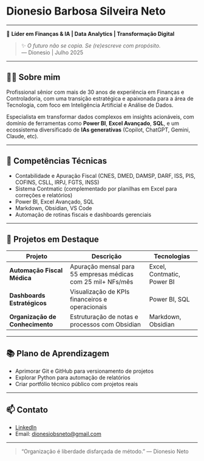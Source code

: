 # Dionesio Barbosa Silveira Neto

---

🎯 **Líder em Finanças & IA | Data Analytics | Transformação Digital**

> ✨ _O futuro não se copia. Se (re)escreve com propósito._  
> — Dionesio | Julho 2025
---

## 👨‍💼 Sobre mim

Profissional sênior com mais de 30 anos de experiência em Finanças e Controladoria, com uma transição estratégica e apaixonada para a área de Tecnologia, com foco em Inteligência Artificial e Análise de Dados.

Especialista em transformar dados complexos em insights acionáveis, com domínio de ferramentas como **Power BI**, **Excel Avançado**, **SQL**, e um ecossistema diversificado de **IAs generativas** (Copilot, ChatGPT, Gemini, Claude, etc).

---

## 🧠 Competências Técnicas

- Contabilidade e Apuração Fiscal (CNES, DMED, DAMSP, DARF, ISS, PIS, COFINS, CSLL, IRPJ, FGTS, INSS)
- Sistema Contmatic (complementado por planilhas em Excel para correções e relatórios)
- Power BI, Excel Avançado, SQL
- Markdown, Obsidian, VS Code
- Automação de rotinas fiscais e dashboards gerenciais

---

## 📁 Projetos em Destaque

| Projeto | Descrição | Tecnologias |
|---------|-----------|-------------|
| **Automação Fiscal Médica** | Apuração mensal para 55 empresas médicas com 25 mil+ NFs/mês | Excel, Contmatic, Power BI |
| **Dashboards Estratégicos** | Visualização de KPIs financeiros e operacionais | Power BI, SQL |
| **Organização de Conhecimento** | Estruturação de notas e processos com Obsidian | Markdown, Obsidian |

---

## 📚 Plano de Aprendizagem

- Aprimorar Git e GitHub para versionamento de projetos
- Explorar Python para automação de relatórios
- Criar portfólio técnico público com projetos reais

---

## 📫 Contato

- [LinkedIn](https://www.linkedin.com/in/dionesio-barbosa-silveira-neto-14879636b)
- Email: [dionesiobsneto@gmail.com](mailto:dionesiobsneto@gmail.com)

---

> “Organização é liberdade disfarçada de método.” — Dionesio Neto
